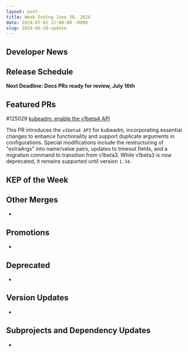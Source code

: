 ```yaml
---
layout: post
title: Week Ending June 30, 2024
date: 2024-07-01 22:00:00 -0000
slug: 2024-06-30-update
---
```


## Developer News


## Release Schedule

**Next Deadline: Docs PRs ready for review, July 16th**


## Featured PRs

#125029 [kubeadm: enable the v1beta4 API](https://github.com/kubernetes/kubernetes/pull/125029)

This PR introduces the `v1beta4 API` for kubeadm, incorporating essential changes to enhance functionality and support duplicate arguments in configurations. Special modifications include the restructuring of "extraArgs" into name/value pairs, updates to timeout fields, and a migration command to transition from v1beta3. While v1beta3 is now deprecated, it remains supported until version `1.34`.

## KEP of the Week


## Other Merges

*

## Promotions

*

## Deprecated

*

## Version Updates

*

## Subprojects and Dependency Updates

*
